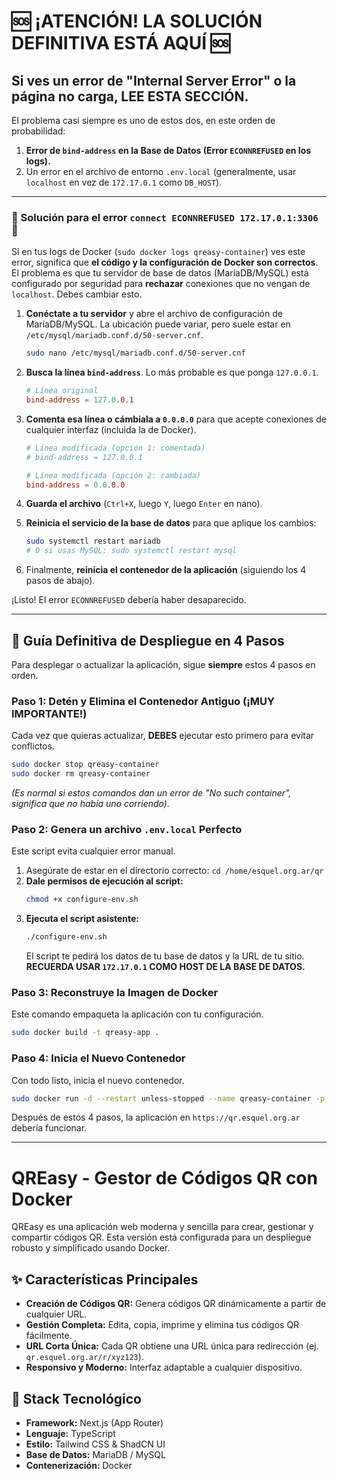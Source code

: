 
# 🆘 ¡ATENCIÓN! LA SOLUCIÓN DEFINITIVA ESTÁ AQUÍ 🆘
## Si ves un error de "Internal Server Error" o la página no carga, LEE ESTA SECCIÓN.

El problema casi siempre es uno de estos dos, en este orden de probabilidad:
1.  **Error de `bind-address` en la Base de Datos (Error `ECONNREFUSED` en los logs).**
2.  Un error en el archivo de entorno `.env.local` (generalmente, usar `localhost` en vez de `172.17.0.1` como `DB_HOST`).

---

### 🚨 Solución para el error `connect ECONNREFUSED 172.17.0.1:3306` 🚨
Si en tus logs de Docker (`sudo docker logs qreasy-container`) ves este error, significa que **el código y la configuración de Docker son correctos**. El problema es que tu servidor de base de datos (MariaDB/MySQL) está configurado por seguridad para **rechazar** conexiones que no vengan de `localhost`. Debes cambiar esto.

1.  **Conéctate a tu servidor** y abre el archivo de configuración de MariaDB/MySQL. La ubicación puede variar, pero suele estar en `/etc/mysql/mariadb.conf.d/50-server.cnf`.
    ```bash
    sudo nano /etc/mysql/mariadb.conf.d/50-server.cnf
    ```

2.  **Busca la línea `bind-address`**. Lo más probable es que ponga `127.0.0.1`.
    ```cnf
    # Línea original
    bind-address = 127.0.0.1
    ```

3.  **Comenta esa línea o cámbiala a `0.0.0.0`** para que acepte conexiones de cualquier interfaz (incluida la de Docker).
    ```cnf
    # Línea modificada (opción 1: comentada)
    # bind-address = 127.0.0.1
    
    # Línea modificada (opción 2: cambiada)
    bind-address = 0.0.0.0
    ```

4.  **Guarda el archivo** (`Ctrl+X`, luego `Y`, luego `Enter` en nano).

5.  **Reinicia el servicio de la base de datos** para que aplique los cambios:
    ```bash
    sudo systemctl restart mariadb 
    # O si usas MySQL: sudo systemctl restart mysql
    ```
6.  Finalmente, **reinicia el contenedor de la aplicación** (siguiendo los 4 pasos de abajo).

¡Listo! El error `ECONNREFUSED` debería haber desaparecido.

---

## 🚀 Guía Definitiva de Despliegue en 4 Pasos

Para desplegar o actualizar la aplicación, sigue **siempre** estos 4 pasos en orden.

### Paso 1: Detén y Elimina el Contenedor Antiguo (¡MUY IMPORTANTE!)
Cada vez que quieras actualizar, **DEBES** ejecutar esto primero para evitar conflictos.
```bash
sudo docker stop qreasy-container
sudo docker rm qreasy-container
```
*(Es normal si estos comandos dan un error de "No such container", significa que no había uno corriendo).*

### Paso 2: Genera un archivo `.env.local` Perfecto
Este script evita cualquier error manual.
1.  Asegúrate de estar en el directorio correcto: `cd /home/esquel.org.ar/qr`
2.  **Dale permisos de ejecución al script:**
    ```bash
    chmod +x configure-env.sh
    ```
3.  **Ejecuta el script asistente:**
    ```bash
    ./configure-env.sh
    ```
    El script te pedirá los datos de tu base de datos y la URL de tu sitio. **RECUERDA USAR `172.17.0.1` COMO HOST DE LA BASE DE DATOS.**

### Paso 3: Reconstruye la Imagen de Docker
Este comando empaqueta la aplicación con tu configuración.
```bash
sudo docker build -t qreasy-app .
```

### Paso 4: Inicia el Nuevo Contenedor
Con todo listo, inicia el nuevo contenedor.
```bash
sudo docker run -d --restart unless-stopped --name qreasy-container -p 3001:3000 --env-file ./.env.local qreasy-app
```
Después de estos 4 pasos, la aplicación en `https://qr.esquel.org.ar` debería funcionar.

---
# QREasy - Gestor de Códigos QR con Docker

QREasy es una aplicación web moderna y sencilla para crear, gestionar y compartir códigos QR. Esta versión está configurada para un despliegue robusto y simplificado usando Docker.

## ✨ Características Principales

-   **Creación de Códigos QR:** Genera códigos QR dinámicamente a partir de cualquier URL.
-   **Gestión Completa:** Edita, copia, imprime y elimina tus códigos QR fácilmente.
-   **URL Corta Única:** Cada QR obtiene una URL única para redirección (ej. `qr.esquel.org.ar/r/xyz123`).
-   **Responsivo y Moderno:** Interfaz adaptable a cualquier dispositivo.

## 🚀 Stack Tecnológico

-   **Framework:** Next.js (App Router)
-   **Lenguaje:** TypeScript
-   **Estilo:** Tailwind CSS & ShadCN UI
-   **Base de Datos:** MariaDB / MySQL
-   **Contenerización:** Docker
